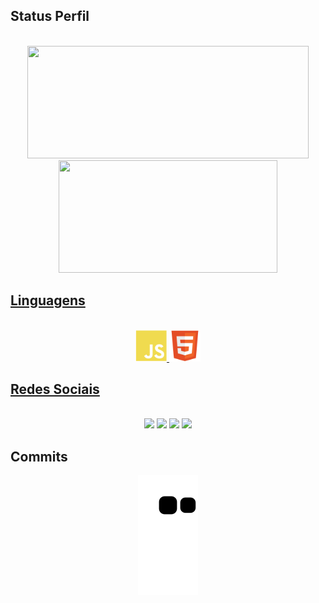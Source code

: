 ## Status Perfil
<div align="center"><br>
  <a href="https://github.com/luizfelipedesouza95">
  <img height="180em" width="450" src="https://github-readme-stats.vercel.app/api?username=luizfelipedesouza95&show_icons=true&theme=dark&include_all_commits=true&count_private=true"/>
  <img height="180em" width="350" src="https://github-readme-stats.vercel.app/api/top-langs/?username=luizfelipedesouza95&layout=compact&langs_count=7&theme=dark"/>
</div>

  ## Linguagens
<div align="center"><br>
  <img alt="lfs-Js" height="50" width="50" src="https://raw.githubusercontent.com/devicons/devicon/master/icons/javascript/javascript-plain.svg">
  <img alt="lfs-HTML" height="50" width="50" src="https://raw.githubusercontent.com/devicons/devicon/master/icons/html5/html5-original.svg">
</div>
  
  ## Redes Sociais
 <div align="center"><br>
      <a href="https://instagram.com/luizfelipedesouza95" target="_blank"><img src="https://img.shields.io/badge/-Instagram-%23E4405F?style=for-the-badge&logo=instagram&logoColor=white" target="_blank"></a>
      <a href="https://www.twitch.tv/luizfelipedesouza95" target="_blank"><img src="https://img.shields.io/badge/Twitch-9146FF?style=for-the-badge&logo=twitch&logoColor=white" target="_blank"></a>
     <a href="https://discord.gg/DdXc89vyqY" target="_blank"><img src="https://img.shields.io/badge/Discord-7289DA?style=for-the-badge&logo=discord&logoColor=white" target="_blank"></a>
      <a href="https://www.linkedin.com/in/luizfelipedesouza95/" target="_blank"><img src="https://img.shields.io/badge/-LinkedIn-%230077B5?style=for-the-badge&logo=linkedin&logoColor=white" target="_blank"></a>
  </div>
   
  ## Commits
 <div align="center">
   
   ![Snake animation](https://github.com/luizfelipedesouza95/luizfelipedesouza95/blob/output/github-contribution-grid-snake.svg)
</div>
